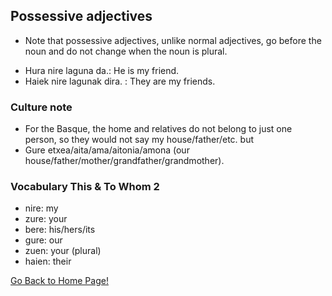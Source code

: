 ## Possessive adjectives
* Note that possessive adjectives, unlike normal adjectives, go before the noun and do not change when the noun is plural.</p>
* Hura nire laguna da.: He is my friend.
* Haiek nire lagunak dira. : They are my friends.

### Culture note
* For the Basque, the home and relatives do not belong to just one person, so they would not say my house/father/etc. but
* Gure etxea/aita/ama/aitonia/amona (our house/father/mother/grandfather/grandmother).

### Vocabulary This & To Whom 2
* nire: my
* zure: your
* bere: his/hers/its
* gure: our
* zuen: your (plural)
* haien: their

[ Go Back to Home Page!](..)
